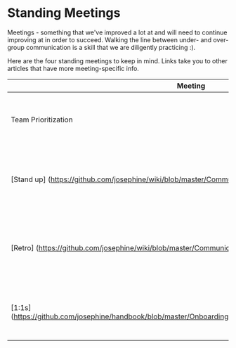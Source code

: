# Standing Meetings 

Meetings - something that we've improved a lot at and will need to continue improving at in order to succeed. Walking the line between under- and over- group communication is a skill that we are diligently practicing :). 

Here are the four standing meetings to keep in mind. Links take you to other articles that have more meeting-specific info. 

Meeting | Purpose | Cadence
--- | --- | ---
Team Prioritization | Prioritization, status updates, and delegation of team initiatives | Team, Weekly
[Stand up] (https://github.com/josephine/wiki/blob/master/Communications/Slack.md) | Share what you did yesterday and what's getting done today via Slack | Everyone, Daily
[Retro] (https://github.com/josephine/wiki/blob/master/Communications/Slack.md) | Qualitatively & quantitatively summarize the week team by team via Slack | Everyone, Weekly
[1:1s] (https://github.com/josephine/handbook/blob/master/Onboarding%20Documents/One%20on%20Ones.md) | 30-minute in person emotional temp checks with manager | Everyone, Weekly







